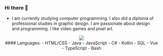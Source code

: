 ### Hi there 👋

- I am currently studying computer programming. I also did a diploma of professional studies in graphic design. I am passionate about design and programming. I like video games and pixel art.

<div align="center" margin-top="5px">
  <img align="center"  src="https://github-readme-stats.vercel.app/api?username=fiascko&theme=dark&show_icons=true)](https://github.com/fiascko/github-readme-stats">
</div>

<div align="center" margin-top="5px">
  #### Languages:
  - HTML/CSS
  - Java
  - JavaScript
  - C#
  - Kotlin
  - SQL
  - Vue
  - TypeScript
  - Bash
</div>

